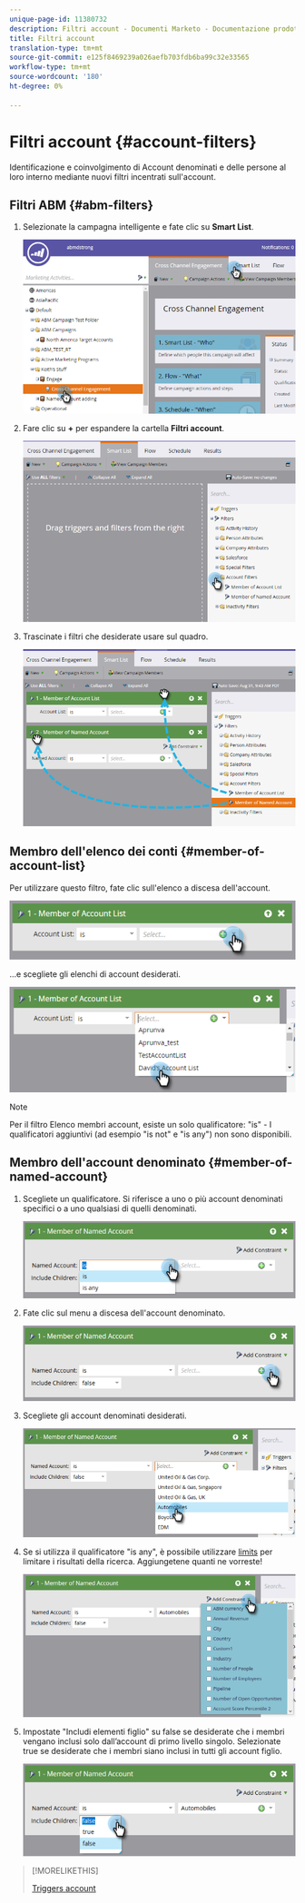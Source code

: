 ```yaml
---
unique-page-id: 11380732
description: Filtri account - Documenti Marketo - Documentazione prodotto
title: Filtri account
translation-type: tm+mt
source-git-commit: e125f8469239a026aefb703fdb6ba99c32e33565
workflow-type: tm+mt
source-wordcount: '180'
ht-degree: 0%

---
```



# Filtri account {#account-filters}

Identificazione e coinvolgimento di Account denominati e delle persone al loro interno mediante nuovi filtri incentrati sull&#39;account.

## Filtri ABM {#abm-filters}

1. Selezionate la campagna intelligente e fate clic su **Smart List**.

   ![](assets/one.png)

1. Fare clic su **+** per espandere la cartella **Filtri account**.

   ![](assets/two.png)

1. Trascinate i filtri che desiderate usare sul quadro.

   ![](assets/three.png)

## Membro dell&#39;elenco dei conti {#member-of-account-list}

Per utilizzare questo filtro, fate clic sull&#39;elenco a discesa dell&#39;account.

![](assets/four.png)

...e scegliete gli elenchi di account desiderati.

![](assets/five.png)

>[!NOTE]
>
>Per il filtro Elenco membri account, esiste un solo qualificatore: &quot;is&quot; - I qualificatori aggiuntivi (ad esempio &quot;is not&quot; e &quot;is any&quot;) non sono disponibili.

## Membro dell&#39;account denominato {#member-of-named-account}

1. Scegliete un qualificatore. Si riferisce a uno o più account denominati specifici o a uno qualsiasi di quelli denominati.

   ![](assets/six.png)

1. Fate clic sul menu a discesa dell&#39;account denominato.

   ![](assets/seven.png)

1. Scegliete gli account denominati desiderati.

   ![](assets/eight.png)

1. Se si utilizza il qualificatore &quot;is any&quot;, è possibile utilizzare [limits](/help/marketo/product-docs/core-marketo-concepts/smart-lists-and-static-lists/using-smart-lists/add-a-constraint-to-a-smart-list-filter.md) per limitare i risultati della ricerca. Aggiungetene quanti ne vorreste!

   ![](assets/nine.png)

1. Impostate &quot;Includi elementi figlio&quot; su false se desiderate che i membri vengano inclusi solo dall’account di primo livello singolo. Selezionate true se desiderate che i membri siano inclusi in tutti gli account figlio.

   ![](assets/ten.png)

>[!MORELIKETHIS]
>
>[Triggers account](/help/marketo/product-docs/account-based-marketing/engage/account-triggers.md)
